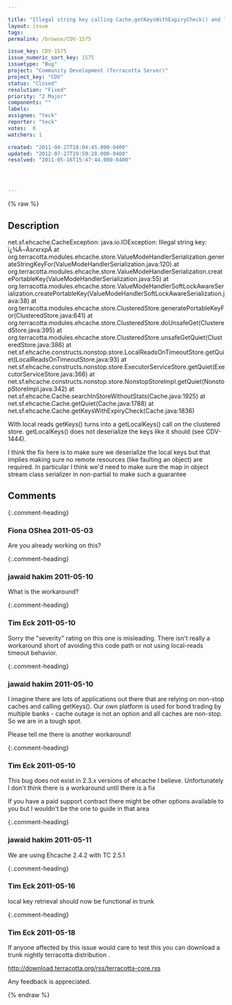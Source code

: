 ```yaml
---

title: "Illegal string key calling Cache.getKeysWithExpiryCheck() and local reads nonstop behavior"
layout: issue
tags: 
permalink: /browse/CDV-1575

issue_key: CDV-1575
issue_numeric_sort_key: 1575
issuetype: "Bug"
project: "Community Development (Terracotta Server)"
project_key: "CDV"
status: "Closed"
resolution: "Fixed"
priority: "2 Major"
components: ""
labels: 
assignee: "teck"
reporter: "teck"
votes:  0
watchers: 1

created: "2011-04-27T18:04:45.000-0400"
updated: "2012-07-27T19:59:28.000-0400"
resolved: "2011-05-16T15:47:44.000-0400"




---
```


{% raw %}

## Description

<div markdown="1" class="description">

net.sf.ehcache.CacheException: java.io.IOException: Illegal string key: ï¿¾Â¬Ã­srxrxpÂ
        at org.terracotta.modules.ehcache.store.ValueModeHandlerSerialization.generateStringKeyFor(ValueModeHandlerSerialization.java:120)
        at org.terracotta.modules.ehcache.store.ValueModeHandlerSerialization.createPortableKey(ValueModeHandlerSerialization.java:55)
        at org.terracotta.modules.ehcache.store.ValueModeHandlerSoftLockAwareSerialization.createPortableKey(ValueModeHandlerSoftLockAwareSerialization.java:38)
        at org.terracotta.modules.ehcache.store.ClusteredStore.generatePortableKeyFor(ClusteredStore.java:641)
        at org.terracotta.modules.ehcache.store.ClusteredStore.doUnsafeGet(ClusteredStore.java:395)
        at org.terracotta.modules.ehcache.store.ClusteredStore.unsafeGetQuiet(ClusteredStore.java:386)
        at net.sf.ehcache.constructs.nonstop.store.LocalReadsOnTimeoutStore.getQuiet(LocalReadsOnTimeoutStore.java:93)
        at net.sf.ehcache.constructs.nonstop.store.ExecutorServiceStore.getQuiet(ExecutorServiceStore.java:366)
        at net.sf.ehcache.constructs.nonstop.store.NonstopStoreImpl.getQuiet(NonstopStoreImpl.java:342)
        at net.sf.ehcache.Cache.searchInStoreWithoutStats(Cache.java:1925)
        at net.sf.ehcache.Cache.getQuiet(Cache.java:1788)
        at net.sf.ehcache.Cache.getKeysWithExpiryCheck(Cache.java:1836)

With local reads getKeys() turns into a getLocalKeys() call on the clustered store. getLocalKeys() does not deserialize the keys like it should (see CDV-1444).

I think the fix here is to make sure we deserialize the local keys but that implies making sure no remote resources (like faulting an object) are required. In particular I think we'd need to make sure the map in object stream class serializer in non-partial to make such a guarantee


</div>

## Comments


{:.comment-heading}
### **Fiona OShea** <span class="date">2011-05-03</span>

<div markdown="1" class="comment">

Are you already working on this?

</div>


{:.comment-heading}
### **jawaid hakim** <span class="date">2011-05-10</span>

<div markdown="1" class="comment">

What is the workaround?

</div>


{:.comment-heading}
### **Tim Eck** <span class="date">2011-05-10</span>

<div markdown="1" class="comment">

Sorry the "severity" rating on this one is misleading. There isn't really a workaround short of avoiding this code path or not using local-reads timeout behavior.

 

</div>


{:.comment-heading}
### **jawaid hakim** <span class="date">2011-05-10</span>

<div markdown="1" class="comment">

I imagine there are lots of applications out there that are relying on non-stop caches and calling getKeys(). Our own platform is used for bond trading by multiple banks - cache outage is not an option and all caches are non-stop. So we are in a tough spot. 

Please tell me there is another workaround!

</div>


{:.comment-heading}
### **Tim Eck** <span class="date">2011-05-10</span>

<div markdown="1" class="comment">

This bug does not exist in 2.3.x versions of ehcache I believe. Unfortunately I don't think there is a workaround until there is a fix

If you have a paid support contract there might be other options available to you but I wouldn't be the one to guide in that area





</div>


{:.comment-heading}
### **jawaid hakim** <span class="date">2011-05-11</span>

<div markdown="1" class="comment">

We are using Ehcache 2.4.2 with TC 2.5.1

</div>


{:.comment-heading}
### **Tim Eck** <span class="date">2011-05-16</span>

<div markdown="1" class="comment">

local key retrieval should now be functional in trunk


</div>


{:.comment-heading}
### **Tim Eck** <span class="date">2011-05-18</span>

<div markdown="1" class="comment">

If anyone affected by this issue would care to test this you can download a trunk nightly terracotta distribution .

http://download.terracotta.org/rss/terracotta-core.rss

Any feedback is appreciated. 

</div>



{% endraw %}
